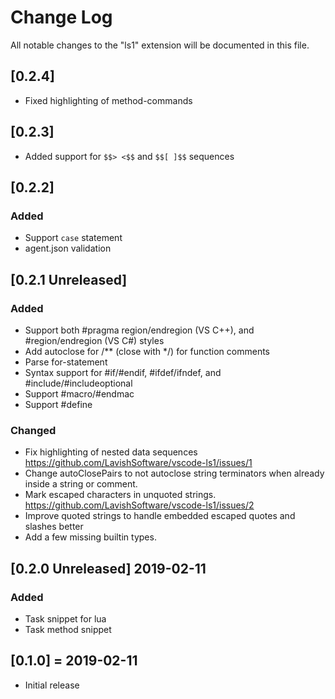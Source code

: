 # Change Log
All notable changes to the "ls1" extension will be documented in this file.

## [0.2.4]
- Fixed highlighting of method-commands


## [0.2.3]
- Added support for `$$> <$$` and `$$[ ]$$` sequences


## [0.2.2]
### Added
- Support `case` statement
- agent.json validation


## [0.2.1 Unreleased]
### Added
- Support both #pragma region/endregion (VS C++), and #region/endregion (VS C#) styles
- Add autoclose for /** (close with */) for function comments
- Parse for-statement
- Syntax support for #if/#endif, #ifdef/ifndef, and #include/#includeoptional
- Support #macro/#endmac
- Support #define

### Changed
- Fix highlighting of nested data sequences https://github.com/LavishSoftware/vscode-ls1/issues/1
- Change autoClosePairs to not autoclose string terminators when already inside a string or comment.
- Mark escaped characters in unquoted strings. https://github.com/LavishSoftware/vscode-ls1/issues/2
- Improve quoted strings to handle embedded escaped quotes and slashes better
- Add a few missing builtin types.


## [0.2.0 Unreleased] 2019-02-11
### Added
- Task snippet for lua
- Task method snippet

## [0.1.0] = 2019-02-11
- Initial release
